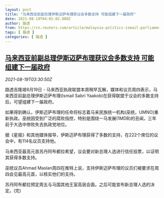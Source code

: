 ```yaml
---
layout: post
title: "马来西亚前副总理伊斯迈萨布理获议会多数支持 可能组建下一届政府"
date: 2021-08-19T04:01:02.000Z
author: 路透
from: https://cn.reuters.com/article/malaysia-politics-ismail-parliament-0819-idCNKBS2FK08N
tags: [ 路透 ]
categories: [ 路透 ]
---
```

<!--1629345662000-->
[马来西亚前副总理伊斯迈萨布理获议会多数支持 可能组建下一届政府](https://cn.reuters.com/article/malaysia-politics-ismail-parliament-0819-idCNKBS2FK08N)
------

<div>
<div><i>2021-08-19T03:30:50Z</i></div><p>路透吉隆坡8月19日 - 马来西亚执政联盟本周稍早瓦解，媒体和议员周四表示，马来西亚前副总理伊斯迈萨布理(Ismail Sabri Yaakob)在获得联盟于议会的多数支持后，可望组建下一届政府。</p><p>如果得到确认，伊斯迈萨布理的任命将标志着马来民族统一机构(巫统，UMNO)重新执政。巫统因受到广泛的腐败指控，特别是围绕一马发展(1MDB)的丑闻，三年前于大选中惨败失去执政党地位。</p><p>据《星报》和其他媒体报导，伊斯迈萨布理获得了多数的支持，在222个席位的议会中，有114名议员支持他。</p><p>马来西亚最高元首苏丹阿布都拉希望，议会要对新总理人选进行信任投票，以证明其获得多数支持。</p><p>巫统议员Ahmad Maslan周四在推特上说，支持伊斯迈萨布理的议员们被要求在周四会见最高元首，以核实他们的支持。</p><p>苏丹阿布都拉预定周五与马国其他王室高层会面。之后可能宣布新总理人选的决定。(完)</p>
</div>
